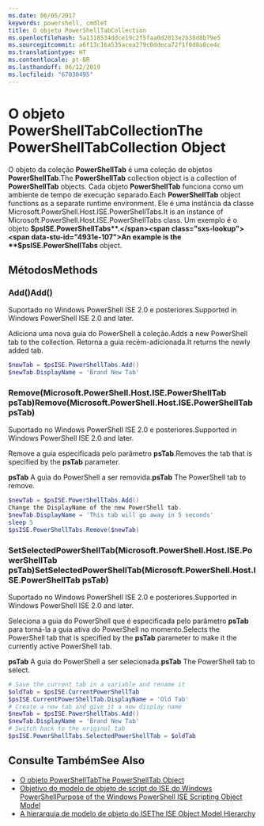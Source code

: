 ```yaml
---
ms.date: 06/05/2017
keywords: powershell, cmdlet
title: O objeto PowerShellTabCollection
ms.openlocfilehash: 5a1318534ddce19c2f5faa0d2013e2b38d8b79e5
ms.sourcegitcommit: a6f13c16a535acea279c0ddeca72f1f0d8a8ce4c
ms.translationtype: HT
ms.contentlocale: pt-BR
ms.lasthandoff: 06/12/2019
ms.locfileid: "67030495"
---
```

# <a name="the-powershelltabcollection-object"></a><span data-ttu-id="4931e-103">O objeto PowerShellTabCollection</span><span class="sxs-lookup"><span data-stu-id="4931e-103">The PowerShellTabCollection Object</span></span>

<span data-ttu-id="4931e-104">O objeto da coleção **PowerShellTab** é uma coleção de objetos **PowerShellTab**.</span><span class="sxs-lookup"><span data-stu-id="4931e-104">The **PowerShellTab** collection object is a collection of **PowerShellTab** objects.</span></span> <span data-ttu-id="4931e-105">Cada objeto **PowerShellTab** funciona como um ambiente de tempo de execução separado.</span><span class="sxs-lookup"><span data-stu-id="4931e-105">Each **PowerShellTab** object functions as a separate runtime environment.</span></span> <span data-ttu-id="4931e-106">Ele é uma instância da classe Microsoft.PowerShell.Host.ISE.PowerShellTabs.</span><span class="sxs-lookup"><span data-stu-id="4931e-106">It is an instance of Microsoft.PowerShell.Host.ISE.PowerShellTabs class.</span></span> <span data-ttu-id="4931e-107">Um exemplo é o objeto **$psISE.PowerShellTabs**.</span><span class="sxs-lookup"><span data-stu-id="4931e-107">An example is the **$psISE.PowerShellTabs** object.</span></span>

## <a name="methods"></a><span data-ttu-id="4931e-108">Métodos</span><span class="sxs-lookup"><span data-stu-id="4931e-108">Methods</span></span>

### <a name="add"></a><span data-ttu-id="4931e-109">Add\(\)</span><span class="sxs-lookup"><span data-stu-id="4931e-109">Add\(\)</span></span>

<span data-ttu-id="4931e-110">Suportado no Windows PowerShell ISE 2.0 e posteriores.</span><span class="sxs-lookup"><span data-stu-id="4931e-110">Supported in Windows PowerShell ISE 2.0 and later.</span></span>

<span data-ttu-id="4931e-111">Adiciona uma nova guia do PowerShell à coleção.</span><span class="sxs-lookup"><span data-stu-id="4931e-111">Adds a new PowerShell tab to the collection.</span></span> <span data-ttu-id="4931e-112">Retorna a guia recém-adicionada.</span><span class="sxs-lookup"><span data-stu-id="4931e-112">It returns the newly added tab.</span></span>

```powershell
$newTab = $psISE.PowerShellTabs.Add()
$newTab.DisplayName = 'Brand New Tab'
```

### <a name="removemicrosoftpowershellhostisepowershelltab-pstab"></a><span data-ttu-id="4931e-113">Remove\(Microsoft.PowerShell.Host.ISE.PowerShellTab psTab\)</span><span class="sxs-lookup"><span data-stu-id="4931e-113">Remove\(Microsoft.PowerShell.Host.ISE.PowerShellTab psTab\)</span></span>

<span data-ttu-id="4931e-114">Suportado no Windows PowerShell ISE 2.0 e posteriores.</span><span class="sxs-lookup"><span data-stu-id="4931e-114">Supported in Windows PowerShell ISE 2.0 and later.</span></span>

<span data-ttu-id="4931e-115">Remove a guia especificada pelo parâmetro **psTab**.</span><span class="sxs-lookup"><span data-stu-id="4931e-115">Removes the tab that is specified by the **psTab** parameter.</span></span>

<span data-ttu-id="4931e-116">**psTab** A guia do PowerShell a ser removida.</span><span class="sxs-lookup"><span data-stu-id="4931e-116">**psTab** The PowerShell tab to remove.</span></span>

```powershell
$newTab = $psISE.PowerShellTabs.Add()
Change the DisplayName of the new PowerShell tab.
$newTab.DisplayName = 'This tab will go away in 5 seconds'
sleep 5
$psISE.PowerShellTabs.Remove($newTab)
```

### <a name="setselectedpowershelltabmicrosoftpowershellhostisepowershelltab-pstab"></a><span data-ttu-id="4931e-117">SetSelectedPowerShellTab\(Microsoft.PowerShell.Host.ISE.PowerShellTab psTab\)</span><span class="sxs-lookup"><span data-stu-id="4931e-117">SetSelectedPowerShellTab\(Microsoft.PowerShell.Host.ISE.PowerShellTab psTab\)</span></span>

<span data-ttu-id="4931e-118">Suportado no Windows PowerShell ISE 2.0 e posteriores.</span><span class="sxs-lookup"><span data-stu-id="4931e-118">Supported in Windows PowerShell ISE 2.0 and later.</span></span>

<span data-ttu-id="4931e-119">Seleciona a guia do PowerShell que é especificada pelo parâmetro **psTab** para torná-la a guia ativa do PowerShell no momento.</span><span class="sxs-lookup"><span data-stu-id="4931e-119">Selects the PowerShell tab that is specified by the **psTab** parameter to make it the currently active PowerShell tab.</span></span>

<span data-ttu-id="4931e-120">**psTab** A guia do PowerShell a ser selecionada.</span><span class="sxs-lookup"><span data-stu-id="4931e-120">**psTab** The PowerShell tab to select.</span></span>

```powershell
# Save the current tab in a variable and rename it
$oldTab = $psISE.CurrentPowerShellTab
$psISE.CurrentPowerShellTab.DisplayName = 'Old Tab'
# Create a new tab and give it a new display name
$newTab = $psISE.PowerShellTabs.Add()
$newTab.DisplayName = 'Brand New Tab'
# Switch back to the original tab
$psISE.PowerShellTabs.SelectedPowerShellTab = $oldTab
```

## <a name="see-also"></a><span data-ttu-id="4931e-121">Consulte Também</span><span class="sxs-lookup"><span data-stu-id="4931e-121">See Also</span></span>

- [<span data-ttu-id="4931e-122">O objeto PowerShellTab</span><span class="sxs-lookup"><span data-stu-id="4931e-122">The PowerShellTab Object</span></span>](The-PowerShellTab-Object.md)
- [<span data-ttu-id="4931e-123">Objetivo do modelo de objeto de script do ISE do Windows PowerShell</span><span class="sxs-lookup"><span data-stu-id="4931e-123">Purpose of the Windows PowerShell ISE Scripting Object Model</span></span>](Purpose-of-the-Windows-PowerShell-ISE-Scripting-Object-Model.md)
- [<span data-ttu-id="4931e-124">A hierarquia de modelo de objeto do ISE</span><span class="sxs-lookup"><span data-stu-id="4931e-124">The ISE Object Model Hierarchy</span></span>](The-ISE-Object-Model-Hierarchy.md)

